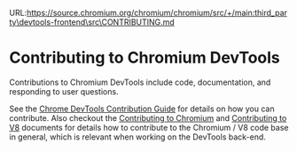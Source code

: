 URL:https://source.chromium.org/chromium/chromium/src/+/main:third_party\devtools-frontend\src\CONTRIBUTING.md
# Contributing to Chromium DevTools

Contributions to Chromium DevTools include code, documentation, and responding
to user questions.

See the [Chrome DevTools Contribution Guide](./docs/contributing/README.md)
for details on how you can contribute. Also checkout the [Contributing to
Chromium](https://chromium.googlesource.com/chromium/src/+/main/docs/contributing.md)
and [Contributing to V8](https://v8.dev/docs/contribute) documents for details
how to contribute to the Chromium / V8 code base in general, which is relevant
when working on the DevTools back-end.
